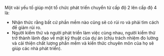   Một vài yếu tố giúp một tổ chức phát triển chuyển từ cấp độ 2 lên cấp độ 4 là: 
  * Nhận thức rằng bất cứ phần mềm nào cũng sẽ có rủi ro và phải tìm cách để giảm rủi ro.
  * Người kiểm thử và người phát triển làm việc cùng  nhau, người kiểm thử trở thành lãnh đạo về mặt kỹ thuật của dự án (chịu trách nhiệm đo lường và cải thiện chất lượng phần mềm và kiến thức chuyên môn của họ sẽ giúp các nhà phát triển).
  